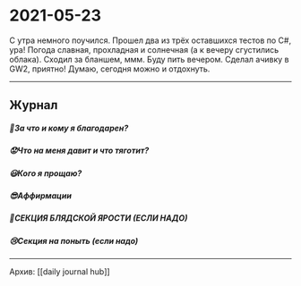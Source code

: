 # 2021-05-23
С утра немного поучился.
Прошел два из трёх оставшихся тестов по C#, ура!
Погода славная, прохладная и солнечная (а к вечеру сгустились облака).
Сходил за бланшем, ммм. Буду пить вечером.
Сделал ачивку в GW2, приятно!
Думаю, сегодня можно и отдохнуть.


***
## Журнал
##### 🤗За что и кому я благодарен?


##### 😟Что на меня давит и что тяготит?


##### 😃Кого я прощаю?


##### 😎Аффирмации


##### 😤СЕКЦИЯ БЛЯДСКОЙ ЯРОСТИ (ЕСЛИ НАДО)


##### 😢Секция на поныть (если надо)

***
Архив: [[daily journal hub]]